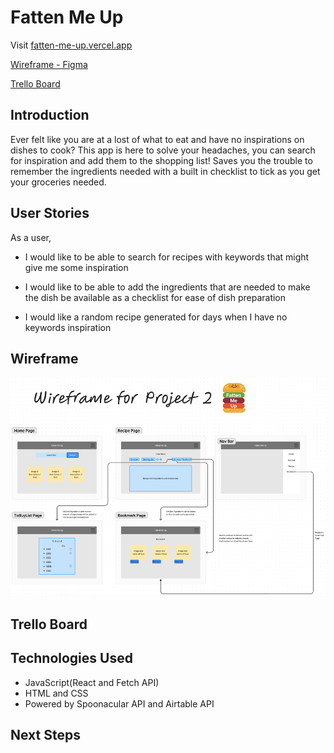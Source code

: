# Fatten Me Up

Visit [fatten-me-up.vercel.app](https://fatten-me-up.vercel.app/)

[Wireframe - Figma](<https://www.figma.com/file/qUC7Kg4BfIEcBdJvK68o4p/Fatten-Me-Up-(Project-2)?type=whiteboard&node-id=0%3A1&t=YzZLnIU0ItNZfzkh-1>)

[Trello Board](https://trello.com/invite/b/DtODau3m/ATTI92c49c5575eca9b4c1573541ee1bfb3bE13FF91B/fatten-me-up)

## Introduction

Ever felt like you are at a lost of what to eat and have no inspirations on dishes to cook? This app is here to solve your headaches, you can search for inspiration and add them to the shopping list! Saves you the trouble to remember the ingredients needed with a built in checklist to tick as you get your groceries needed.

## User Stories

As a user,

- I would like to be able to search for recipes with keywords that might give me some inspiration

- I would like to be able to add the ingredients that are needed to make the dish be available as a checklist for ease of dish preparation

- I would like a random recipe generated for days when I have no keywords inspiration

## Wireframe

<p align="center">
<img src = "WireFrame-FattenMeUp(v2).png" height = "350px">
</p>

## Trello Board

## Technologies Used

- JavaScript(React and Fetch API)
- HTML and CSS
- Powered by Spoonacular API and Airtable API

## Next Steps
